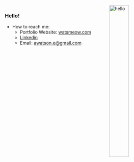 <img width="35%" align="right" alt="hello" src="https://user-images.githubusercontent.com/99840213/183298703-d7284920-b9b7-40c1-84f0-20b2c8b294f1.jpg" />

### Hello!

- How to reach me: 
  - Portfolio Website: [watsmeow.com](https://www.watsmeow.com/)
  - [Linkedin](https://www.linkedin.com/in/aewatson47) 
  - Email: awatson.e@gmail.com

<!-- 
<h3>Languages and Tools:</h3>
<p><img src="https://raw.githubusercontent.com/devicons/devicon/master/icons/java/java-original.svg" alt="javascript" width="40" height="40"/><img src="https://raw.githubusercontent.com/devicons/devicon/master/icons/javascript/javascript-original.svg" alt="javascript" width="40" height="40"/><img src="https://brandeps.com/logo-download/R/React-logo-vector-01.svg" alt="react" width="40" height="40"/><img src="https://brandeps.com/logo-download/N/Node-JS-logo-vector-02.svg" width="40" height="40"/><img src="https://raw.githubusercontent.com/devicons/devicon/master/icons/python/python-original.svg" alt="python" width="40" height="40"/><img src="https://raw.githubusercontent.com/devicons/devicon/master/icons/mongodb/mongodb-original-wordmark.svg" alt="mongodb" width="40" height="40"/> <img src="https://encrypted-tbn0.gstatic.com/images?q=tbn:ANd9GcQeTposYMjtwh1eh_Ar4ArfBzo5ZN8V9U4oG8PedphtSRRnPjFkSHK5D0fIdw_s2fMYs_Y&usqp=CAU" alt="sql" width="40" height="40"/> <img src="https://www.vectorlogo.zone/logos/git-scm/git-scm-icon.svg" alt="git" width="40" height="40"/><img src="https://raw.githubusercontent.com/devicons/devicon/master/icons/css3/css3-original-wordmark.svg" alt="css3" width="40" height="40"/><img src="https://raw.githubusercontent.com/devicons/devicon/master/icons/html5/html5-original-wordmark.svg" alt="html5" width="40" height="40"/> <img src="https://www.vectorlogo.zone/logos/getpostman/getpostman-icon.svg" alt="postman" width="40" height="40"/>
</p> -->

